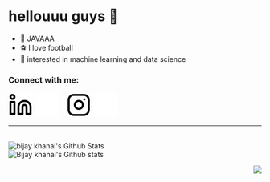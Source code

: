 # hellouuu guys  👋
- 🌱 JAVAAA
- ⚽ I love football 
- 🙏 interested in machine learning and data science 

### Connect with me:

[![website](./img/linkedin-light.svg)](https://www.linkedin.com/in/bijay-khanal-897410231/#gh-light-mode-only)
[![website](./img/linkedin-dark.svg)](https://www.linkedin.com/in/bijay-khanal-897410231/#gh-dark-mode-only)
&nbsp;&nbsp;
[![website](./img/instagram-light.svg)](https://www.instagram.com/bijayy_khanal/#gh-light-mode-only)
[![website](./img/instagram-dark.svg)](https://www.instagram.com/bijayy_khanal#gh-dark-mode-only)

---

<br>

<img align="centre" alt="bijay khanal's Github Stats" src="https://github-readme-stats.vercel.app/api?username=BiJaY220&locale=en&theme=great-gatsby&layout=compact&show_icons=true" alt="BijayKhanal's GitHub Stats" /> 
<br>

<img align="centre" alt="Bijay khanal's Github stats" src="https://github-readme-stats.vercel.app/api/top-langs/?username=BiJaY220&locale=en&show_icons=false&theme=great-gatsby&layout=compact" alt="Bijaykhanal's Top Languages"/>

 
<p alight="right">
  <img align="right" src="https://komarev.com/ghpvc/?username=BiJaY220&style=plastic&color=blue" />
</p>
